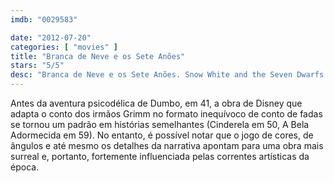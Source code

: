 ```yaml
---
imdb: "0029583"

date: "2012-07-20"
categories: [ "movies" ]
title: "Branca de Neve e os Sete Anões"
stars: "5/5"
desc: "Branca de Neve e os Sete Anões. Snow White and the Seven Dwarfs (USA, 1937). Dirigido por William Cottrell, David Hand, Wilfred Jackson, Larry Morey, Perce Pearce, Ben Sharpsteen. Escrito por Jacob Grimm, Wilhelm Grimm, Ted Sears, Richard Creedon, Otto Englander, Dick Rickard, Earl Hurd, Merrill De Maris, Dorothy Ann Blank. Com Roy Atwell, Stuart Buchanan, Adriana Caselotti, Hall Johnson Choir, Eddie Collins, Pinto Colvig, Marion Darlington, Billy Gilbert, Otis Harlan."
---
```

Antes da aventura psicodélica de Dumbo, em 41, a obra de Disney que adapta o conto dos irmãos Grimm no formato inequívoco de conto de fadas se tornou um padrão em histórias semelhantes (Cinderela em 50, A Bela Adormecida em 59). No entanto, é possível notar que o jogo de cores, de ângulos e até mesmo os detalhes da narrativa apontam para uma obra mais surreal e, portanto, fortemente influenciada pelas correntes artísticas da época.

